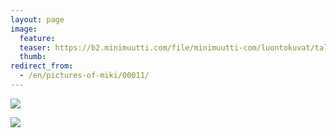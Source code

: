```yaml
---
layout: page
image:
  feature:
  teaser: https://b2.minimuutti.com/file/minimuutti-com/luontokuvat/talvi/IMG16175-245px.jpg
  thumb:
redirect_from:
  - /en/pictures-of-miki/00011/
---
```


[![](https://b2.minimuutti.com/file/minimuutti-com/luontokuvat/talvi/IMG16175-800px.jpg)](https://dl.dropboxusercontent.com/sh/ea1wtnz7z734o12/AAD8H7euNx9sDXwbbE-PdwU4a/luontokuvat/talvi/IMG16175.jpg)

[![](https://b2.minimuutti.com/file/minimuutti-com/luontokuvat/talvi/IMG16173-800px.jpg)](https://dl.dropboxusercontent.com/sh/ea1wtnz7z734o12/AABYKMPh9cwB7F0vV4uoJf9Aa/luontokuvat/talvi/IMG16173.jpg)
